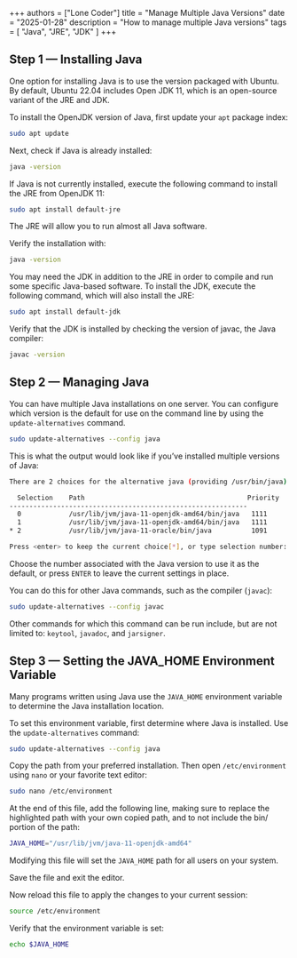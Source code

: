 +++
authors = ["Lone Coder"]
title = "Manage Multiple Java Versions"
date = "2025-01-28"
description = "How to manage multiple Java versions"
tags = [
    "Java", "JRE", "JDK"
]
+++

## Step 1 — Installing Java

One option for installing Java is to use the version packaged with Ubuntu. By default, Ubuntu 22.04 includes Open JDK 11, which is an open-source variant of the JRE and JDK.

To install the OpenJDK version of Java, first update your `apt` package index:

```bash
sudo apt update
```

Next, check if Java is already installed:
```bash
java -version
```

If Java is not currently installed, execute the following command to install the JRE from OpenJDK 11:
```bash
sudo apt install default-jre
```

The JRE will allow you to run almost all Java software.

Verify the installation with:
```bash
java -version
```

You may need the JDK in addition to the JRE in order to compile and run some specific Java-based software. To install the JDK, execute the following command, which will also install the JRE:
```bash
sudo apt install default-jdk
```

Verify that the JDK is installed by checking the version of javac, the Java compiler:
```bash
javac -version
```

## Step 2 — Managing Java

You can have multiple Java installations on one server. You can configure which version is the default for use on the command line by using the `update-alternatives` command.

```bash
sudo update-alternatives --config java
```

This is what the output would look like if you’ve installed multiple versions of Java:
```bash
There are 2 choices for the alternative java (providing /usr/bin/java).

  Selection    Path                                         Priority   Status
------------------------------------------------------------
  0            /usr/lib/jvm/java-11-openjdk-amd64/bin/java   1111      auto mode
  1            /usr/lib/jvm/java-11-openjdk-amd64/bin/java   1111      manual mode
* 2            /usr/lib/jvm/java-11-oracle/bin/java          1091      manual mode

Press <enter> to keep the current choice[*], or type selection number:
```

Choose the number associated with the Java version to use it as the default, or press `ENTER` to leave the current settings in place.

You can do this for other Java commands, such as the compiler (`javac`):
```bash
sudo update-alternatives --config javac
```

Other commands for which this command can be run include, but are not limited to: `keytool`, `javadoc`, and `jarsigner`.

## Step 3 — Setting the JAVA_HOME Environment Variable

Many programs written using Java use the `JAVA_HOME` environment variable to determine the Java installation location.

To set this environment variable, first determine where Java is installed. Use the `update-alternatives` command:
```bash
sudo update-alternatives --config java
```

Copy the path from your preferred installation. Then open `/etc/environment` using `nano` or your favorite text editor:
```bash
sudo nano /etc/environment
```

At the end of this file, add the following line, making sure to replace the highlighted path with your own copied path, and to not include the bin/ portion of the path:

```bash
JAVA_HOME="/usr/lib/jvm/java-11-openjdk-amd64"
```

Modifying this file will set the `JAVA_HOME` path for all users on your system.

Save the file and exit the editor.

Now reload this file to apply the changes to your current session:
```bash
source /etc/environment
```

Verify that the environment variable is set:
```bash
echo $JAVA_HOME
```